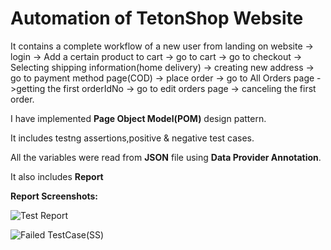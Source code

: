 # Automation of TetonShop Website

It contains a complete workflow of a new user from landing on website -> login -> Add a certain product to cart -> go to cart -> go to checkout -> Selecting shipping
information(home delivery) -> creating new address -> go to payment method page(COD) -> place order -> go to All Orders page ->getting the first orderIdNo -> go to edit 
orders page -> canceling the first order.

I have implemented **Page Object Model(POM)** design pattern.

It includes testng assertions,positive & negative test cases.

All the variables were read from **JSON** file using **Data Provider Annotation**.

It also includes **Report**

**Report Screenshots:**

![Test Report](https://user-images.githubusercontent.com/42838747/236707811-32ad40e4-a27f-42c3-943c-a7d72ba6996a.png)



![Failed TestCase(SS)](https://user-images.githubusercontent.com/42838747/236707815-ace03d1f-8b47-4d40-afa4-84043643283a.png)
